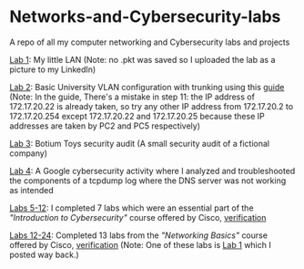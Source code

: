 # Networks-and-Cybersecurity-labs
A repo of all my computer networking and Cybersecurity labs and projects

[Lab 1](https://github.com/EngMostafaSherif/Networks-and-Cybersecurity-labs/blob/main/Lab%201.jpeg): My little LAN (Note: no .pkt was saved so I uploaded the lab as a picture to my LinkedIn)

[Lab 2](https://github.com/EngMostafaSherif/Networks-and-Cybersecurity-labs/blob/main/Lab%202.pkt): Basic University VLAN configuration with trunking using this [guide](https://faculty.ksu.edu.sa/sites/default/files/lab05_vlan.pdf) (Note: In the guide, There's a mistake in step 11: the IP address of 172.17.20.22 is already taken, so try any other IP address from 172.17.20.2 to 172.17.20.254 except 172.17.20.22 and 172.17.20.25 because these IP addresses are taken by PC2 and PC5 respectively)

[Lab 3](https://github.com/EngMostafaSherif/Networks-and-Cybersecurity-labs/blob/main/Lab%203.pdf): Botium Toys security audit (A small security audit of a fictional company)

[Lab 4](https://github.com/EngMostafaSherif/Networks-and-Cybersecurity-labs/blob/main/Lab%204.pdf): A Google cybersecurity activity where I analyzed and troubleshooted the components of a tcpdump log where the DNS server was not working as intended

[Labs 5-12](https://www.netacad.com/courses/introduction-to-cybersecurity?courseLang=en-US): I completed 7 labs which were an essential part of the _"Introduction to Cybersecurity"_ course offered by Cisco, [verification](https://www.credly.com/badges/c41e91f4-236d-4493-af5c-727b87dfb2bb/public_url)
 
[Labs 12-24](https://www.netacad.com/courses/networking-basics?courseLang=en-US): Completed 13 labs from the _"Networking Basics"_ course offered by Cisco, [verification](https://www.credly.com/badges/9cd08b81-e3be-43ab-9f37-1cd1230a6308/public_url) (Note: One of these labs is [Lab 1](https://github.com/EngMostafaSherif/Networks-and-Cybersecurity-labs/blob/main/Lab%201.jpeg) which I posted way back.)
